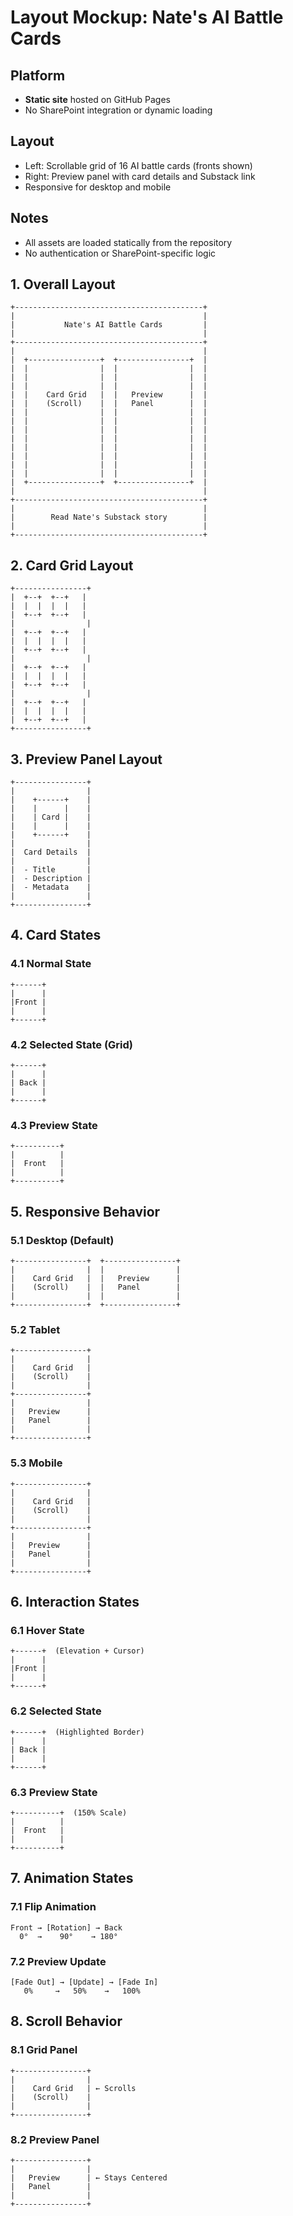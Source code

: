 # Layout Mockup: Nate's AI Battle Cards

## Platform
- **Static site** hosted on GitHub Pages
- No SharePoint integration or dynamic loading

## Layout
- Left: Scrollable grid of 16 AI battle cards (fronts shown)
- Right: Preview panel with card details and Substack link
- Responsive for desktop and mobile

## Notes
- All assets are loaded statically from the repository
- No authentication or SharePoint-specific logic

## 1. Overall Layout

```
+------------------------------------------+
|                                          |
|           Nate's AI Battle Cards         |
|                                          |
+------------------------------------------+
|                                          |
|  +----------------+  +----------------+  |
|  |                |  |                |  |
|  |                |  |                |  |
|  |                |  |                |  |
|  |    Card Grid   |  |   Preview      |  |
|  |    (Scroll)    |  |   Panel        |  |
|  |                |  |                |  |
|  |                |  |                |  |
|  |                |  |                |  |
|  |                |  |                |  |
|  |                |  |                |  |
|  |                |  |                |  |
|  |                |  |                |  |
|  |                |  |                |  |
|  +----------------+  +----------------+  |
|                                          |
+------------------------------------------+
|                                          |
|        Read Nate's Substack story        |
|                                          |
+------------------------------------------+
```

## 2. Card Grid Layout

```
+----------------+
|  +--+  +--+   |
|  |  |  |  |   |
|  +--+  +--+   |
|                |
|  +--+  +--+   |
|  |  |  |  |   |
|  +--+  +--+   |
|                |
|  +--+  +--+   |
|  |  |  |  |   |
|  +--+  +--+   |
|                |
|  +--+  +--+   |
|  |  |  |  |   |
|  +--+  +--+   |
+----------------+
```

## 3. Preview Panel Layout

```
+----------------+
|                |
|    +------+    |
|    |      |    |
|    | Card |    |
|    |      |    |
|    +------+    |
|                |
|  Card Details  |
|                |
|  - Title       |
|  - Description |
|  - Metadata    |
|                |
+----------------+
```

## 4. Card States

### 4.1 Normal State
```
+------+
|      |
|Front |
|      |
+------+
```

### 4.2 Selected State (Grid)
```
+------+
|      |
| Back |
|      |
+------+
```

### 4.3 Preview State
```
+----------+
|          |
|  Front   |
|          |
+----------+
```

## 5. Responsive Behavior

### 5.1 Desktop (Default)
```
+----------------+  +----------------+
|                |  |                |
|    Card Grid   |  |   Preview      |
|    (Scroll)    |  |   Panel        |
|                |  |                |
+----------------+  +----------------+
```

### 5.2 Tablet
```
+----------------+
|                |
|    Card Grid   |
|    (Scroll)    |
|                |
+----------------+
|                |
|   Preview      |
|   Panel        |
|                |
+----------------+
```

### 5.3 Mobile
```
+----------------+
|                |
|    Card Grid   |
|    (Scroll)    |
|                |
+----------------+
|                |
|   Preview      |
|   Panel        |
|                |
+----------------+
```

## 6. Interaction States

### 6.1 Hover State
```
+------+  (Elevation + Cursor)
|      |
|Front |
|      |
+------+
```

### 6.2 Selected State
```
+------+  (Highlighted Border)
|      |
| Back |
|      |
+------+
```

### 6.3 Preview State
```
+----------+  (150% Scale)
|          |
|  Front   |
|          |
+----------+
```

## 7. Animation States

### 7.1 Flip Animation
```
Front → [Rotation] → Back
  0°  →    90°    → 180°
```

### 7.2 Preview Update
```
[Fade Out] → [Update] → [Fade In]
   0%     →   50%    →   100%
```

## 8. Scroll Behavior

### 8.1 Grid Panel
```
+----------------+
|                |
|    Card Grid   | ← Scrolls
|    (Scroll)    |
|                |
+----------------+
```

### 8.2 Preview Panel
```
+----------------+
|                |
|   Preview      | ← Stays Centered
|   Panel        |
|                |
+----------------+
``` 
